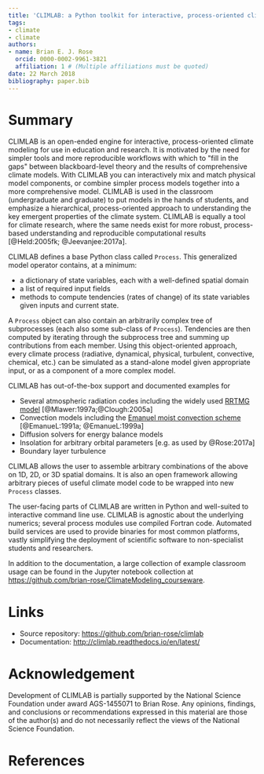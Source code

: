 ```yaml
---
title: 'CLIMLAB: a Python toolkit for interactive, process-oriented climate modeling'
tags:
- climate
- climate
authors:
- name: Brian E. J. Rose
  orcid: 0000-0002-9961-3821
  affiliation: 1 # (Multiple affiliations must be quoted)
date: 22 March 2018
bibliography: paper.bib
---
```


# Summary

CLIMLAB is an open-ended engine for interactive, process-oriented climate modeling for use in education and research. It is motivated by the need for simpler tools and more reproducible workflows with which to "fill in the gaps" between blackboard-level theory and the results of comprehensive climate models. With CLIMLAB you can interactively mix and match physical model components, or combine simpler process models together into a more comprehensive model. CLIMLAB is used in the classroom (undergraduate and graduate) to put models in the hands of students, and emphasize a hierarchical, process-oriented approach to understanding the key emergent properties of the climate system. CLIMLAB is equally a tool for climate research, where the same needs exist for more robust, process- based understanding and reproducible computational results [@Held:2005fk; @Jeevanjee:2017a].

CLIMLAB defines a base Python class called `Process`. This generalized model operator contains, at a minimum:
- a dictionary of state variables, each with a well-defined spatial domain
- a list of required input fields
- methods to compute tendencies (rates of change) of its state variables given inputs and current state.

A `Process` object can also contain an arbitrarily complex tree of subprocesses (each also some sub-class of `Process`). Tendencies are then computed by iterating through the subprocess tree and summing up contributions from each member. Using this object-oriented approach, every climate process (radiative, dynamical, physical, turbulent, convective, chemical, etc.) can be simulated as a stand-alone model given appropriate input, or as a component of a more complex model.

CLIMLAB has out-of-the-box support and documented examples for
- Several atmospheric radiation codes including the widely used [RRTMG model](http://rtweb.aer.com/rrtm_frame.html) [@Mlawer:1997a;@Clough:2005a]
- Convection models including the [Emanuel moist convection scheme](https://emanuel.mit.edu/problem-convective-moistening) [@EmanueL:1991a; @EmanueL:1999a]
- Diffusion solvers for energy balance models
- Insolation for arbitrary orbital parameters [e.g. as used by @Rose:2017a]
- Boundary layer turbulence

CLIMLAB allows the user to assemble arbitrary combinations of the above on 1D, 2D, or 3D spatial domains. It is also an open framework allowing arbitrary pieces of useful climate model code to be wrapped into new `Process` classes.

The user-facing parts of CLIMLAB are written in Python and well-suited to interactive command line use. CLIMLAB is agnostic about the underlying numerics; several process modules use compiled Fortran code. Automated build services are used to provide binaries for most common platforms, vastly simplifying the deployment of scientific software to non-specialist students and researchers.

In addition to the documentation, a large collection of example classroom usage can be found in the Jupyter notebook collection at <https://github.com/brian-rose/ClimateModeling_courseware>.


# Links

- Source repository: <https://github.com/brian-rose/climlab>
- Documentation: <http://climlab.readthedocs.io/en/latest/>


# Acknowledgement

Development of CLIMLAB is partially supported by the National Science Foundation under award AGS-1455071 to Brian Rose. Any opinions, findings, and conclusions or recommendations expressed in this material are those of the author(s) and do not necessarily reflect the views of the National Science Foundation.


# References
